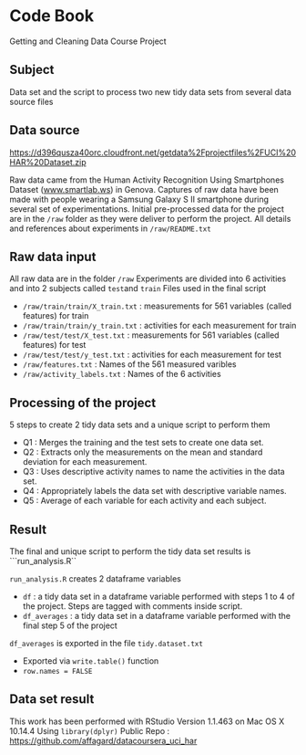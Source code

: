 # Code Book
Getting and Cleaning Data Course Project

## Subject
Data set and the script to process two new tidy data sets from several data source files 

## Data source
https://d396qusza40orc.cloudfront.net/getdata%2Fprojectfiles%2FUCI%20HAR%20Dataset.zip

Raw data came from the Human Activity Recognition Using Smartphones Dataset (www.smartlab.ws) in Genova.
Captures of raw data have been made with people wearing a Samsung Galaxy S II smartphone during several set of experimentations.
Initial pre-processed data for the project are in the ```/raw``` folder as they were deliver to perform the project.
All details and references about experiments in ```/raw/README.txt```

## Raw data input
All raw data are in the folder ```/raw```
Experiments are divided into 6 activities and into 2 subjects called ```test```and ```train```
Files used in the final script
 * ```/raw/train/train/X_train.txt``` : measurements for 561 variables (called features) for train
 * ```/raw/train/train/y_train.txt``` : activities for each measurement for train
 * ```/raw/test/test/X_test.txt``` : measurements for 561 variables (called features) for test
 * ```/raw/test/test/y_test.txt``` : activities for each measurement for test
 * ```/raw/features.txt``` : Names of the 561 measured varibles
 * ```/raw/activity_labels.txt``` : Names of the 6 activities
 
 

## Processing of the project
5 steps to create 2 tidy data sets and a unique script to perform them

 * Q1 : Merges the training and the test sets to create one data set.
 * Q2 : Extracts only the measurements on the mean and standard deviation for each measurement.
 * Q3 : Uses descriptive activity names to name the activities in the data set.
 * Q4 : Appropriately labels the data set with descriptive variable names.
 * Q5 : Average of each variable for each activity and each subject.


## Result
The final and unique script to perform the tidy data set results is ```run_analysis.R``

```run_analysis.R``` creates 2 dataframe variables
 * ```df``` : a tidy data set in a dataframe variable performed with steps 1 to 4 of the project. Steps are tagged with comments inside script.
 * ```df_averages``` : a tidy data set in a dataframe variable performed with the final step 5 of the project

```df_averages``` is exported in the file ```tidy.dataset.txt```
 * Exported via ```write.table()``` function
 * ```row.names = FALSE```
 
 ## Data set result
 
 
 
 
 This work has been performed with RStudio Version 1.1.463 on Mac OS X 10.14.4
 Using ```library(dplyr)```
 Public Repo : https://github.com/affagard/datacoursera_uci_har
 